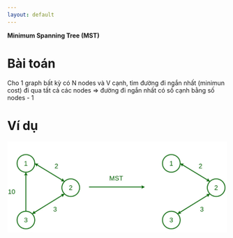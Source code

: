 ```yaml
---
layout: default
---
```


**Minimum Spanning Tree (MST)**

# Bài toán
Cho 1 graph bất kỳ có N nodes và V cạnh, tìm đường đi ngắn nhất (minimun cost) đi qua tất cả các nodes ⇒ đường đi ngắn nhất có số cạnh bằng số nodes - 1
# Ví dụ
![MST](../assets/MST.png)